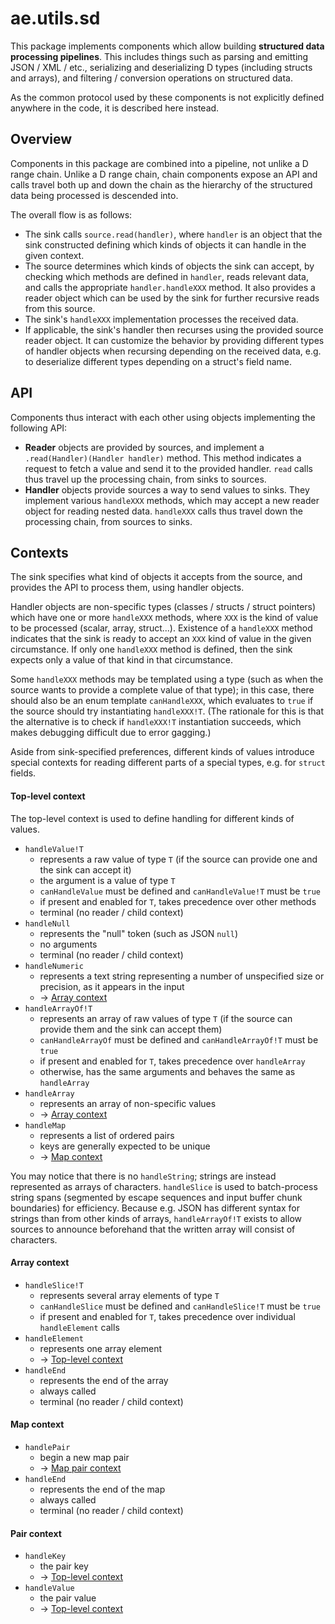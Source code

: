 ae.utils.sd
===========

This package implements components which allow building **structured data processing pipelines**.
This includes things such as parsing and emitting JSON / XML / etc., serializing and deserializing D types (including structs and arrays), and filtering / conversion operations on structured data.

As the common protocol used by these components is not explicitly defined anywhere in the code, it is described here instead.

Overview
--------

Components in this package are combined into a pipeline, not unlike a D range chain. Unlike a D range chain, chain components expose an API and calls travel both up and down the chain as the hierarchy of the structured data being processed is descended into.

The overall flow is as follows:

- The sink calls `source.read(handler)`, where `handler` is an object that the sink constructed defining which kinds of objects it can handle in the given context.
- The source determines which kinds of objects the sink can accept, by checking which methods are defined in `handler`, reads relevant data, and calls the appropriate `handler.handleXXX` method. It also provides a reader object which can be used by the sink for further recursive reads from this source.
- The sink's `handleXXX` implementation processes the received data.
- If applicable, the sink's handler then recurses using the provided source reader object. It can customize the behavior by providing different types of handler objects when recursing depending on the received data, e.g. to deserialize different types depending on a struct's field name.

API
---

Components thus interact with each other using objects implementing the following API:

- **Reader** objects are provided by sources, and implement a `.read(Handler)(Handler handler)` method. This method indicates a request to fetch a value and send it to the provided handler. `read` calls thus travel up the processing chain, from sinks to sources.
- **Handler** objects provide sources a way to send values to sinks. They implement various `handleXXX` methods, which may accept a new reader object for reading nested data. `handleXXX` calls thus travel down the processing chain, from sources to sinks.

Contexts
--------

The sink specifies what kind of objects it accepts from the source, and provides the API to process them, using handler objects.

Handler objects are non-specific types (classes / structs / struct pointers) which have one or more `handleXXX` methods, where `XXX` is the kind of value to be processed (scalar, array, struct...). Existence of a `handleXXX` method indicates that the sink is ready to accept an `XXX` kind of value in the given circumstance. If only one `handleXXX` method is defined, then the sink expects only a value of that kind in that circumstance.

Some `handleXXX` methods may be templated using a type (such as when the source wants to provide a complete value of that type); in this case, there should also be an enum template `canHandleXXX`, which evaluates to `true` if the source should try instantiating `handleXXX!T`. (The rationale for this is that the alternative is to check if `handleXXX!T` instantiation succeeds, which makes debugging difficult due to error gagging.)

Aside from sink-specified preferences, different kinds of values introduce special contexts for reading different parts of a special types, e.g. for `struct` fields.

#### Top-level context

The top-level context is used to define handling for different kinds of values.

- `handleValue!T`
  - represents a raw value of type `T` (if the source can provide one and the sink can accept it)
  - the argument is a value of type `T`
  - `canHandleValue` must be defined and `canHandleValue!T` must be `true`
  - if present and enabled for `T`, takes precedence over other methods
  - terminal (no reader / child context)
- `handleNull`
  - represents the "null" token (such as JSON `null`)
  - no arguments
  - terminal (no reader / child context)
- `handleNumeric`
  - represents a text string representing a number of unspecified size or precision, as it appears in the input
  - -> [Array context](#array-context)
- `handleArrayOf!T` 
  - represents an array of raw values of type `T` (if the source can provide them and the sink can accept them)
  - `canHandleArrayOf` must be defined and `canHandleArrayOf!T` must be `true`
  - if present and enabled for `T`, takes precedence over `handleArray`
  - otherwise, has the same arguments and behaves the same as `handleArray`
- `handleArray`
  - represents an array of non-specific values
  - -> [Array context](#array-context)
- `handleMap`
  - represents a list of ordered pairs
  - keys are generally expected to be unique
  - -> [Map context](#map-context)

You may notice that there is no `handleString`; strings are instead represented as arrays of characters. `handleSlice` is used to batch-process string spans (segmented by escape sequences and input buffer chunk boundaries) for efficiency. Because e.g. JSON has different syntax for strings than from other kinds of arrays, `handleArrayOf!T` exists to allow sources to announce beforehand that the written array will consist of characters.

#### Array context

- `handleSlice!T`
  - represents several array elements of type `T`
  - `canHandleSlice` must be defined and `canHandleSlice!T` must be `true`
  - if present and enabled for `T`, takes precedence over individual `handleElement` calls
- `handleElement`
  - represents one array element
  - -> [Top-level context](#top-level-context)
- `handleEnd`
  - represents the end of the array
  - always called
  - terminal (no reader / child context)

#### Map context

- `handlePair`
  - begin a new map pair
  - -> [Map pair context](#map-pair-context)
- `handleEnd`
  - represents the end of the map
  - always called
  - terminal (no reader / child context)

#### Pair context

- `handleKey`
  - the pair key
  - -> [Top-level context](#top-level-context)
- `handleValue`
  - the pair value
  - -> [Top-level context](#top-level-context)
